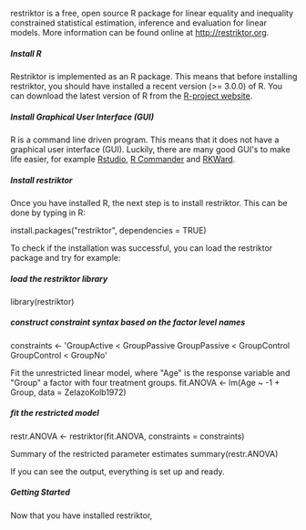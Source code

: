 restriktor is a free, open source R package for linear equality and inequality 
constrained statistical estimation, inference and evaluation for linear models. More 
information can be found online at http://restriktor.org.


##### Install R #####
Restriktor is implemented as an R package. This means that before installing
restriktor, you should have installed a recent version (>= 3.0.0) of R. You can
download the latest version of R from the
[R-project website](http://www.r-project.org).

##### Install Graphical User Interface (GUI) #####
R is a command line driven program. This means that it does not have a graphical
user interface (GUI). Luckily, there are many good GUI's to make life easier, for
example [Rstudio](http://rstudio.org), [R Commander](http://www.rcommander.com/)
and [RKWard](https://rkward.kde.org/).

##### Install restriktor #####
Once you have installed R, the next step is to install restriktor. This can be
done by typing in R:

install.packages("restriktor", dependencies = TRUE)

To check if the installation was successful, you can load the restriktor package
and try for example:

##### load the restriktor library #####
library(restriktor)

##### construct constraint syntax based on the factor level names #####
constraints <- 'GroupActive  < GroupPassive
                GroupPassive < GroupControl
                GroupControl < GroupNo'

Fit the unrestricted linear model, where "Age" is the response
variable and "Group" a factor with four treatment groups.
fit.ANOVA <- lm(Age ~ -1 + Group, data = ZelazoKolb1972)

##### fit the restricted model #####
restr.ANOVA <- restriktor(fit.ANOVA, constraints = constraints)

Summary of the restricted parameter estimates
summary(restr.ANOVA)


If you can see the output, everything is set up and ready.

##### Getting Started #####
Now that you have installed restriktor, 
